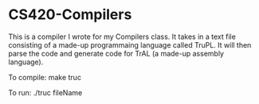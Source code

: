 CS420-Compilers
===============
This is a compiler I wrote for my Compilers class.  It takes in a text file consisting of a made-up programmaing language called TruPL.  It will then parse the code and generate code for TrAL (a made-up assembly language).

To compile: make truc

To run: ./truc fileName
